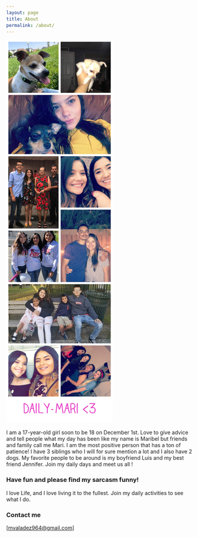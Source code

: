 ```yaml
---
layout: page
title: About
permalink: /about/
---
```

![Daily-collage](/images/Daily-collage.jpg)


I am a 17-year-old girl soon to be 18 on December 1st. Love to give advice and tell people what my day has been like my name is Maribel but friends and family call me Mari. I am the most positive person that has a ton of patience! I have 3 siblings who I will for sure mention a lot and I also have 2 dogs. My favorite people to be around is my boyfriend Luis and my best friend Jennifer. Join my daily days and meet us all !

### Have fun and please find my sarcasm funny!

I love Life, and I love living it to the fullest. Join my daily activities to see what I do.

### Contact me

[mvaladez964@gmail.com]
